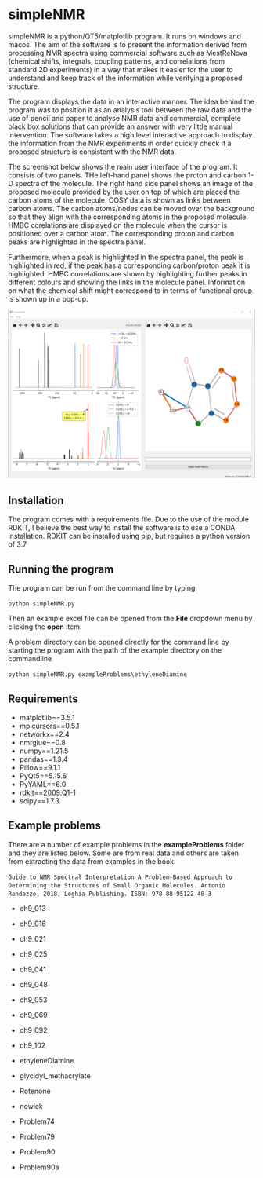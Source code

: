 # simpleNMR

simpleNMR is a python/QT5/matplotlib program. It runs on windows and macos. The aim of the software is to present the information derived from processing NMR spectra using commercial software such as MestReNova (chemical shifts, integrals, coupling patterns, and correlations from standard 2D experiments) in a way that makes it easier for the user to understand and keep track of the information while verifying a proposed structure.

The program displays the data  in an interactive manner. The idea behind the program was to position it as an analysis tool between the raw data and the use of pencil and paper to analyse NMR data and commercial, complete black box solutions that can provide an answer with very little manual intervention. The software takes a high level interactive approach to display the information from the NMR experiments in order quickly check if a proposed structure is consistent with the NMR data.

The screenshot below shows the main user interface of the program. It consists of two panels. THe left-hand panel shows the proton and carbon 1-D spectra of the molecule. The right hand side panel shows an image of the proposed molecule provided by the user on top of which are placed the carbon atoms of the molecule. COSY data is shown as links between carbon atoms.  The carbon atoms/nodes can be moved over the background so that they align with the corresponding atoms in the proposed molecule. HMBC corelations are displayed on the molecule when the cursor is positioned over a carbon atom. The corresponding proton and carbon peaks are highlighted in the spectra panel.

Furthermore, when a peak is highlighted in the spectra panel, the peak is highlighted in red, if the peak has a corresponding carbon/proton peak it is  highlighted. HMBC correlations are shown by highlighting further peaks in different colours and showing the links in the molecule panel. Information on what the chemical shift might correspond to in terms of functional group is shown up in a pop-up.

![simpleNMR](Screenshot_simpleNMR.png)



## Installation

The program comes with a requirements file. Due to the use of the module RDKIT, I believe the best way to install the software is to use a CONDA installation. RDKIT can be installed using pip, but requires a python version of 3.7

## Running the program

The program can be run from the command line by typing 

```python simpleNMR.py```

Then an  example excel file can be opened  from the **File** dropdown menu by clicking the **open** item.

A problem directory can be opened directly for the command line by starting the program with the path of the example directory on the commandline

```python simpleNMR.py exampleProblems\ethyleneDiamine```

## Requirements

 - matplotlib==3.5.1
 - mplcursors==0.5.1
 - networkx==2.4
 - nmrglue==0.8
 - numpy==1.21.5
 - pandas==1.3.4
 - Pillow==9.1.1
 - PyQt5==5.15.6
 - PyYAML==6.0
 - rdkit==2009.Q1-1
 - scipy==1.7.3

## Example problems

There are a number of example problems in the **exampleProblems** folder and they are listed below. Some are from real data and others are taken from extracting the data from examples in the book:

```Guide to NMR Spectral Interpretation A Problem-Based Approach to Determining the Structures of Small Organic Molecules. Antonio Randazzo, 2018, Loghia Publishing. ISBN: 978-88-95122-40-3```

 - ch9_013
 - ch9_016
 - ch9_021
 - ch9_025
 - ch9_041
 - ch9_048
 - ch9_053
 - ch9_069
 - ch9_092
 - ch9_102
 
 - ethyleneDiamine
 - glycidyl_methacrylate
 - Rotenone
 - nowick
 - Problem74
 - Problem79
 - Problem90
 - Problem90a
 


